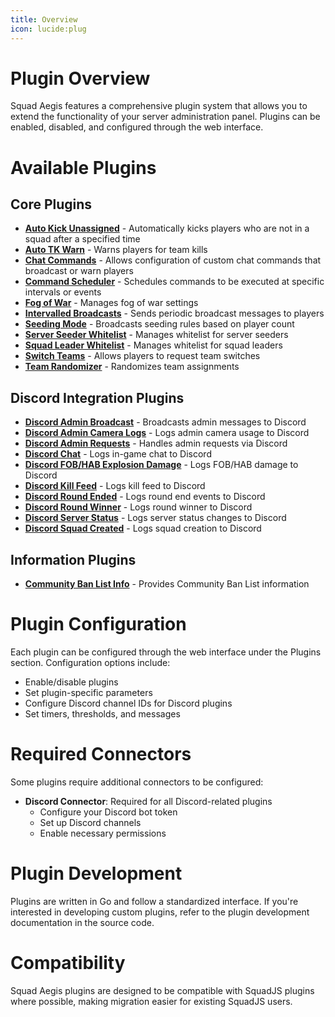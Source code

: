 ```yaml
---
title: Overview
icon: lucide:plug
---
```


# Plugin Overview

Squad Aegis features a comprehensive plugin system that allows you to extend the functionality of your server administration panel. Plugins can be enabled, disabled, and configured through the web interface.

# Available Plugins

## Core Plugins

- **[Auto Kick Unassigned](/plugins/auto-kick-unassigned)** - Automatically kicks players who are not in a squad after a specified time
- **[Auto TK Warn](/plugins/auto-tk-warn)** - Warns players for team kills
- **[Chat Commands](/plugins/chat-commands)** - Allows configuration of custom chat commands that broadcast or warn players
- **[Command Scheduler](/plugins/command-scheduler)** - Schedules commands to be executed at specific intervals or events
- **[Fog of War](/plugins/fog-of-war)** - Manages fog of war settings
- **[Intervalled Broadcasts](/plugins/intervalled-broadcasts)** - Sends periodic broadcast messages to players
- **[Seeding Mode](/plugins/seeding-mode)** - Broadcasts seeding rules based on player count
- **[Server Seeder Whitelist](/plugins/server-seeder-whitelist)** - Manages whitelist for server seeders
- **[Squad Leader Whitelist](/plugins/squad-leader-whitelist)** - Manages whitelist for squad leaders
- **[Switch Teams](/plugins/switch-teams)** - Allows players to request team switches
- **[Team Randomizer](/plugins/team-randomizer)** - Randomizes team assignments

## Discord Integration Plugins

- **[Discord Admin Broadcast](/plugins/discord-admin-broadcast)** - Broadcasts admin messages to Discord
- **[Discord Admin Camera Logs](/plugins/discord-admin-cam-logs)** - Logs admin camera usage to Discord
- **[Discord Admin Requests](/plugins/discord-admin-request)** - Handles admin requests via Discord
- **[Discord Chat](/plugins/discord-chat)** - Logs in-game chat to Discord
- **[Discord FOB/HAB Explosion Damage](/plugins/discord-fob-hab-explosion-damage)** - Logs FOB/HAB damage to Discord
- **[Discord Kill Feed](/plugins/discord-kill-feed)** - Logs kill feed to Discord
- **[Discord Round Ended](/plugins/discord-round-ended)** - Logs round end events to Discord
- **[Discord Round Winner](/plugins/discord-round-winner)** - Logs round winner to Discord
- **[Discord Server Status](/plugins/discord-server-status)** - Logs server status changes to Discord
- **[Discord Squad Created](/plugins/discord-squad-created)** - Logs squad creation to Discord

## Information Plugins

- **[Community Ban List Info](/plugins/cbl-info)** - Provides Community Ban List information

# Plugin Configuration

Each plugin can be configured through the web interface under the Plugins section. Configuration options include:

- Enable/disable plugins
- Set plugin-specific parameters
- Configure Discord channel IDs for Discord plugins
- Set timers, thresholds, and messages

# Required Connectors

Some plugins require additional connectors to be configured:

- **Discord Connector**: Required for all Discord-related plugins
  - Configure your Discord bot token
  - Set up Discord channels
  - Enable necessary permissions

# Plugin Development

Plugins are written in Go and follow a standardized interface. If you're interested in developing custom plugins, refer to the plugin development documentation in the source code.

# Compatibility

Squad Aegis plugins are designed to be compatible with SquadJS plugins where possible, making migration easier for existing SquadJS users.